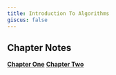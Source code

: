 ```yaml
---
title: Introduction To Algorithms
giscus: false
---
```


## Chapter Notes

[**Chapter One**](/introduction-to-algorithms-notes/chapter-one/)
[**Chapter Two**](/introduction-to-algorithms-notes/chapter-two/)